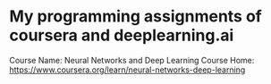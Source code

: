# My programming assignments of coursera and deeplearning.ai
Course Name: Neural Networks and Deep Learning
Course Home: https://www.coursera.org/learn/neural-networks-deep-learning
